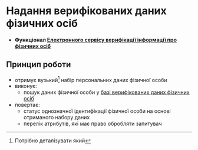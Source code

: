 # Надання верифікованих даних фізичних осіб
- **Функціонал [Електронного сервісу верифікації інформації про фізичних осіб](../readme.md)**

## Принцип роботи
- отримує вузький[^1] набір персональних даних фізичної особи
- виконує:
    - пошук даних фізичної особи у [базі верифікованих даних фізичних осіб](../database/readme.md)
- повертає:
    - статус однозначної ідентифікації фізичної особи на основі отриманого набору даних
    - перелік атрибутів, які має право обробляти запитувач

[^1]: Потрібно деталізувати який
